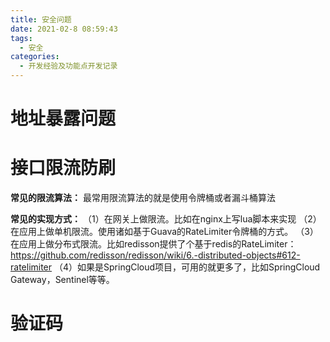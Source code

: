 ```yaml
---
title: 安全问题
date: 2021-02-8 08:59:43
tags:
  - 安全
categories:
  - 开发经验及功能点开发记录
---
```


# 地址暴露问题



# 接口限流防刷

**常见的限流算法：**
最常用限流算法的就是使用令牌桶或者漏斗桶算法

**常见的实现方式：**
（1）在网关上做限流。比如在nginx上写lua脚本来实现
（2）在应用上做单机限流。使用诸如基于Guava的RateLimiter令牌桶的方式。
（3）在应用上做分布式限流。比如redisson提供了个基于redis的RateLimiter：
https://github.com/redisson/redisson/wiki/6.-distributed-objects#612-ratelimiter
（4）如果是SpringCloud项目，可用的就更多了，比如SpringCloud Gateway，Sentinel等等。

# 验证码